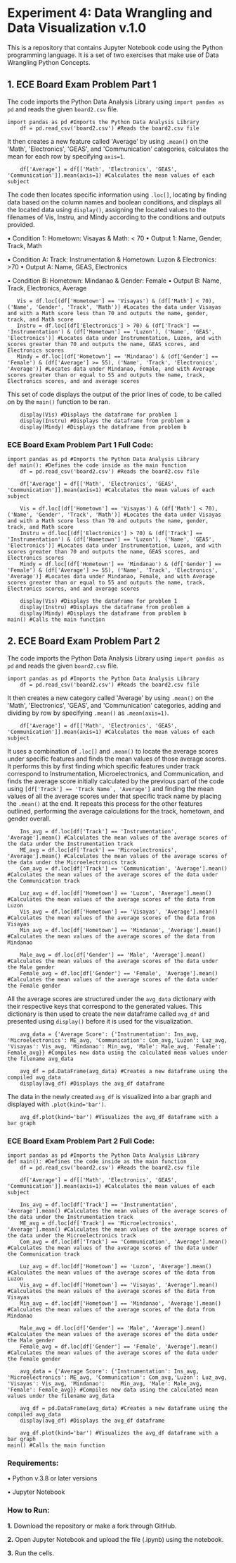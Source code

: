 # Experiment 4: Data Wrangling and Data Visualization v.1.0

This is a repository that contains Jupyter Notebook code using the Python programming language. It is a set of two exercises that make use of Data Wrangling Python Concepts.

## 1. ECE Board Exam Problem Part 1
The code imports the Python Data Analysis Library using ```import pandas as pd``` and reads the given ```board2.csv``` file.
```
import pandas as pd #Imports the Python Data Analysis Library
    df = pd.read_csv('board2.csv') #Reads the board2.csv file
```
It then creates a new feature called 'Average' by using ```.mean()``` on the 'Math', 'Electronics', 'GEAS', and 'Communication' categories, calculates the mean for each row by specifying ```axis=1```.
```
    df['Average'] = df[['Math', 'Electronics', 'GEAS', 'Communication']].mean(axis=1) #Calculates the mean values of each subject
```
The code then locates specific information using ```.loc[]```, locating by finding data based on the column names and boolean conditions, and displays all the located data using ```display()```, assigning the located values to the filenames of Vis, Instru, and Mindy according to the conditions and outputs provided.

• Condition 1: Hometown: Visayas & Math: < 70
• Output 1: Name, Gender, Track, Math

• Condition A: Track: Instrumentation & Hometown: Luzon & Electronics: >70
• Output A: Name, GEAS, Electronics

• Condition B: Hometown: Mindanao & Gender: Female
• Output B: Name, Track, Electronics, Average
 ```
    Vis = df.loc[(df['Hometown'] == 'Visayas') & (df['Math'] < 70), ('Name', 'Gender', 'Track', 'Math')] #Locates the data under Visayas and with a Math score less than 70 and outputs the name, gender, track, and Math score   
    Instru = df.loc[(df['Electronics'] > 70) & (df['Track'] == 'Instrumentation') & (df['Hometown'] == 'Luzon'), ('Name', 'GEAS', 'Electronics')] #Locates data under Instrumentation, Luzon, and with scores greater than 70 and outputs the name, GEAS scores, and Electronics scores
    Mindy = df.loc[(df['Hometown'] == 'Mindanao') & (df['Gender'] == 'Female') & (df['Average'] >= 55), ('Name', 'Track', 'Electronics', 'Average')] #Locates data under Mindanao, Female, and with Average scores greater than or equal to 55 and outputs the name, track, Electronics scores, and and average scores
```
This set of code displays the output of the prior lines of code, to be called on by the ```main()``` function to be ran.
```
    display(Vis) #Displays the dataframe for problem 1
    display(Instru) #Displays the dataframe from problem a
    display(Mindy) #Displays the dataframe from problem b
```

### ECE Board Exam Problem Part 1 Full Code:
```
import pandas as pd #Imports the Python Data Analysis Library
def main(): #Defines the code inside as the main function
    df = pd.read_csv('board2.csv') #Reads the board2.csv file

    df['Average'] = df[['Math', 'Electronics', 'GEAS', 'Communication']].mean(axis=1) #Calculates the mean values of each subject
    
    Vis = df.loc[(df['Hometown'] == 'Visayas') & (df['Math'] < 70), ('Name', 'Gender', 'Track', 'Math')] #Locates the data under Visayas and with a Math score less than 70 and outputs the name, gender, track, and Math score   
    Instru = df.loc[(df['Electronics'] > 70) & (df['Track'] == 'Instrumentation') & (df['Hometown'] == 'Luzon'), ('Name', 'GEAS', 'Electronics')] #Locates data under Instrumentation, Luzon, and with scores greater than 70 and outputs the name, GEAS scores, and Electronics scores
    Mindy = df.loc[(df['Hometown'] == 'Mindanao') & (df['Gender'] == 'Female') & (df['Average'] >= 55), ('Name', 'Track', 'Electronics', 'Average')] #Locates data under Mindanao, Female, and with Average scores greater than or equal to 55 and outputs the name, track, Electronics scores, and and average scores
    
    display(Vis) #Displays the dataframe for problem 1
    display(Instru) #Displays the dataframe from problem a
    display(Mindy) #Displays the dataframe from problem b
main() #Calls the main function
```

## 2. ECE Board Exam Problem Part 2
The code imports the Python Data Analysis Library using ```import pandas as pd``` and reads the given ```board2.csv``` file.
```
import pandas as pd #Imports the Python Data Analysis Library
    df = pd.read_csv('board2.csv') #Reads the board2.csv file
```
It then creates a new category called 'Average' by using ```.mean()``` on the 'Math', 'Electronics', 'GEAS', and 'Communication' categories, adding and dividing by row by specifying ```.mean()``` as ```.mean(axis=1)```.
```
    df['Average'] = df[['Math', 'Electronics', 'GEAS', 'Communication']].mean(axis=1) #Calculates the mean values of each subject
```
It uses a combination of ```.loc[]``` and ```.mean()``` to locate the average scores under specific features and finds the mean values of those average scores. It performs this by first finding which specific features under track correspond to Instrumentation, Microelectronics, and Communication, and finds the average score initially calculated by the previous part of the code using ```[df['Track'] == 'Track Name`, 'Average']``` and finding the mean values of all the average scores under that specific track name by placing the ```.mean()``` at the end. It repeats this process for the other features outlined, performing the average calculations for the track, hometown, and gender overall.
```
    Ins_avg = df.loc[df['Track'] == 'Instrumentation', 'Average'].mean() #Calculates the mean values of the average scores of the data under the Instrumentation track
    ME_avg = df.loc[df['Track'] == 'Microelectronics', 'Average'].mean() #Calculates the mean values of the average scores of the data under the Microelectronics track
    Com_avg = df.loc[df['Track'] == 'Communication', 'Average'].mean() #Calculates the mean values of the average scores of the data under the Communication track

    Luz_avg = df.loc[df['Hometown'] == 'Luzon', 'Average'].mean() #Calculates the mean values of the average scores of the data from Luzon
    Vis_avg = df.loc[df['Hometown'] == 'Visayas', 'Average'].mean() #Calculates the mean values of the average scores of the data from Visayas
    Min_avg = df.loc[df['Hometown'] == 'Mindanao', 'Average'].mean() #Calculates the mean values of the average scores of the data from Mindanao

    Male_avg = df.loc[df['Gender'] == 'Male', 'Average'].mean() #Calculates the mean values of the average scores of the data under the Male gender
    Female_avg = df.loc[df['Gender'] == 'Female', 'Average'].mean() #Calculates the mean values of the average scores of the data under the Female gender
```
All the average scores are structured under the ```avg_data``` dictionary with their respective keys that correspond to the generated values. This dictionary is then used to create the new dataframe called ```avg_df``` and presented using ```display()``` before it is used for the visualization.
```
    avg_data = {'Average Score': {'Instrumentation': Ins_avg, 'Microelectronics': ME_avg, 'Communication': Com_avg,'Luzon': Luz_avg, 'Visayas': Vis_avg, 'Mindanao': Min_avg, 'Male': Male_avg, 'Female': Female_avg}} #Compiles new data using the calculated mean values under the filename avg_data

    avg_df = pd.DataFrame(avg_data) #Creates a new dataframe using the compiled avg_data
    display(avg_df) #Displays the avg_df dataframe
```
The data in the newly created ```avg_df``` is visualized into a bar graph and displayed with ```.plot(kind='bar')```.
```
    avg_df.plot(kind='bar') #Visualizes the avg_df dataframe with a bar graph
```

### ECE Board Exam Problem Part 2 Full Code:
```
import pandas as pd #Imports the Python Data Analysis Library
def main(): #Defines the code inside as the main function
    df = pd.read_csv('board2.csv') #Reads the board2.csv file

    df['Average'] = df[['Math', 'Electronics', 'GEAS', 'Communication']].mean(axis=1) #Calculates the mean values of each subject

    Ins_avg = df.loc[df['Track'] == 'Instrumentation', 'Average'].mean() #Calculates the mean values of the average scores of the data under the Instrumentation track
    ME_avg = df.loc[df['Track'] == 'Microelectronics', 'Average'].mean() #Calculates the mean values of the average scores of the data under the Microelectronics track
    Com_avg = df.loc[df['Track'] == 'Communication', 'Average'].mean() #Calculates the mean values of the average scores of the data under the Communication track

    Luz_avg = df.loc[df['Hometown'] == 'Luzon', 'Average'].mean() #Calculates the mean values of the average scores of the data from Luzon
    Vis_avg = df.loc[df['Hometown'] == 'Visayas', 'Average'].mean() #Calculates the mean values of the average scores of the data from Visayas
    Min_avg = df.loc[df['Hometown'] == 'Mindanao', 'Average'].mean() #Calculates the mean values of the average scores of the data from Mindanao

    Male_avg = df.loc[df['Gender'] == 'Male', 'Average'].mean() #Calculates the mean values of the average scores of the data under the Male gender
    Female_avg = df.loc[df['Gender'] == 'Female', 'Average'].mean() #Calculates the mean values of the average scores of the data under the Female gender

    avg_data = {'Average Score': {'Instrumentation': Ins_avg, 'Microelectronics': ME_avg, 'Communication': Com_avg,'Luzon': Luz_avg, 'Visayas': Vis_avg, 'Mindanao':     Min_avg, 'Male': Male_avg, 'Female': Female_avg}} #Compiles new data using the calculated mean values under the filename avg_data

    avg_df = pd.DataFrame(avg_data) #Creates a new dataframe using the compiled avg_data
    display(avg_df) #Displays the avg_df dataframe

    avg_df.plot(kind='bar') #Visualizes the avg_df dataframe with a bar graph
main() #Calls the main function
```

### Requirements:

• Python v.3.8 or later versions

• Jupyter Notebook

### How to Run:

**1.** Download the repository or make a fork through GitHub.

**2.** Open Jupyter Notebook and upload the file (.ipynb) using the notebook.

**3.** Run the cells.
